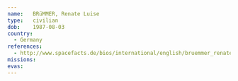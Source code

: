 ```yaml
---
name:	BRüMMER, Renate Luise
type:	civilian
dob:	1987-08-03
country:
  - Germany
references:
  - http://www.spacefacts.de/bios/international/english/bruemmer_renate.htm
missions:
evas:
---
```

